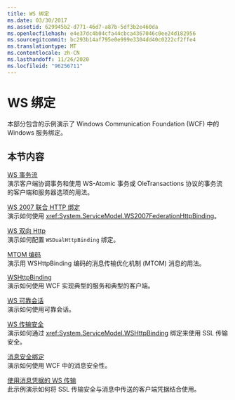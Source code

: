 ```yaml
---
title: WS 绑定
ms.date: 03/30/2017
ms.assetid: 629945b2-d771-46d7-a87b-5df3b2e460da
ms.openlocfilehash: e4e37dc4b04cfa44cbca4367046c0ee24d182956
ms.sourcegitcommit: bc293b14af795e0e999e3304dd40c0222cf2ffe4
ms.translationtype: MT
ms.contentlocale: zh-CN
ms.lasthandoff: 11/26/2020
ms.locfileid: "96256711"
---
```

# <a name="ws-binding"></a>WS 绑定

本部分包含的示例演示了 Windows Communication Foundation (WCF) 中的 Windows 服务绑定。  
  
## <a name="in-this-section"></a>本节内容  

 [WS 事务流](ws-transaction-flow.md)  
 演示客户端协调事务和使用 WS-Atomic 事务或 OleTransactions 协议的事务流的客户端和服务器选项的用法。  
  
 [WS 2007 联合 HTTP 绑定](ws-2007-federation-http-binding.md)  
 演示如何使用 <xref:System.ServiceModel.WS2007FederationHttpBinding>。  
  
 [WS 双向 Http](ws-dual-http.md)  
 演示如何配置 `WSDualHttpBinding` 绑定。  
  
 [MTOM 编码](mtom-encoding.md)  
 演示用 WSHttpBinding 编码的消息传输优化机制 (MTOM) 消息的用法。  
  
 [WSHttpBinding](wshttpbinding.md)  
 演示如何使用 WCF 实现典型的服务和典型的客户端。  
  
 [WS 可靠会话](ws-reliable-session.md)  
 演示如何使用可靠会话。  
  
 [WS 传输安全](ws-transport-security.md)  
 演示如何通过 <xref:System.ServiceModel.WSHttpBinding> 绑定来使用 SSL 传输安全。  
  
 [消息安全绑定](message-security-binding.md)  
 演示如何使用 WCF 中的消息安全性。  
  
 [使用消息凭据的 WS 传输](ws-transport-with-message-credential.md)  
 此示例演示如何将 SSL 传输安全与消息中传送的客户端凭据结合使用。
